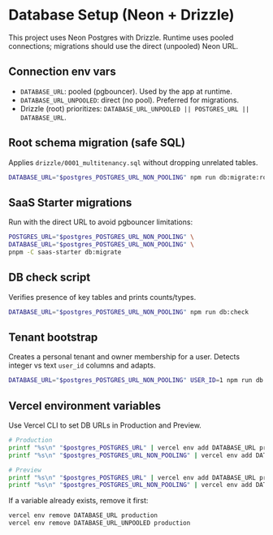 # Database Setup (Neon + Drizzle)

This project uses Neon Postgres with Drizzle. Runtime uses pooled connections; migrations should use the direct (unpooled) Neon URL.

## Connection env vars
- `DATABASE_URL`: pooled (pgbouncer). Used by the app at runtime.
- `DATABASE_URL_UNPOOLED`: direct (no pool). Preferred for migrations.
- Drizzle (root) prioritizes: `DATABASE_URL_UNPOOLED || POSTGRES_URL || DATABASE_URL`.

## Root schema migration (safe SQL)
Applies `drizzle/0001_multitenancy.sql` without dropping unrelated tables.

```bash
DATABASE_URL="$postgres_POSTGRES_URL_NON_POOLING" npm run db:migrate:root-sql
```

## SaaS Starter migrations
Run with the direct URL to avoid pgbouncer limitations:

```bash
POSTGRES_URL="$postgres_POSTGRES_URL_NON_POOLING" \
DATABASE_URL="$postgres_POSTGRES_URL_NON_POOLING" \
pnpm -C saas-starter db:migrate
```

## DB check script
Verifies presence of key tables and prints counts/types.

```bash
DATABASE_URL="$postgres_POSTGRES_URL_NON_POOLING" npm run db:check
```

## Tenant bootstrap
Creates a personal tenant and owner membership for a user.
Detects integer vs text `user_id` columns and adapts.

```bash
DATABASE_URL="$postgres_POSTGRES_URL_NON_POOLING" USER_ID=1 npm run db:bootstrap-tenant
```

## Vercel environment variables
Use Vercel CLI to set DB URLs in Production and Preview.

```bash
# Production
printf "%s\n" "$postgres_POSTGRES_URL" | vercel env add DATABASE_URL production
printf "%s\n" "$postgres_POSTGRES_URL_NON_POOLING" | vercel env add DATABASE_URL_UNPOOLED production

# Preview
printf "%s\n" "$postgres_POSTGRES_URL" | vercel env add DATABASE_URL preview
printf "%s\n" "$postgres_POSTGRES_URL_NON_POOLING" | vercel env add DATABASE_URL_UNPOOLED preview
```

If a variable already exists, remove it first:

```bash
vercel env remove DATABASE_URL production
vercel env remove DATABASE_URL_UNPOOLED production
```
